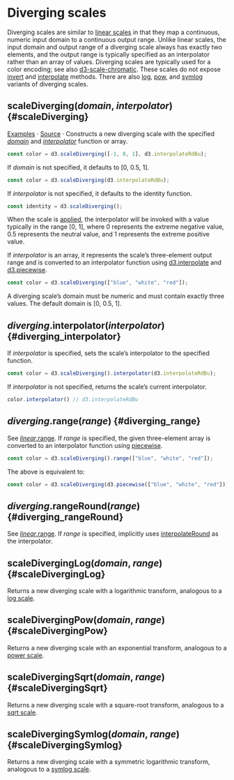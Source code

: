 # Diverging scales

Diverging scales are similar to [linear scales](./linear.md) in that they map a continuous, numeric input domain to a continuous output range. Unlike linear scales, the input domain and output range of a diverging scale always has exactly two elements, and the output range is typically specified as an interpolator rather than an array of values. Diverging scales are typically used for a color encoding; see also [d3-scale-chromatic](../d3-scale-chromatic.md). These scales do not expose [invert](./linear.md#linear_invert) and [interpolate](./linear.md#linear_interpolate) methods. There are also [log](#scaleDivergingLog), [pow](#scaleDivergingPow), and [symlog](#scaleDivergingSymlog) variants of diverging scales.

## scaleDiverging(*domain*, *interpolator*) {#scaleDiverging}

[Examples](https://observablehq.com/@d3/diverging-scales) · [Source](https://github.com/d3/d3-scale/blob/main/src/diverging.js) · Constructs a new diverging scale with the specified [*domain*](#diverging_domain) and [*interpolator*](#diverging_interpolator) function or array.

```js
const color = d3.scaleDiverging([-1, 0, 1], d3.interpolateRdBu);
```

If *domain* is not specified, it defaults to [0, 0.5, 1].

```js
const color = d3.scaleDiverging(d3.interpolateRdBu);
```

If *interpolator* is not specified, it defaults to the identity function.

```js
const identity = d3.scaleDiverging();
```

When the scale is [applied](#_diverging), the interpolator will be invoked with a value typically in the range [0, 1], where 0 represents the extreme negative value, 0.5 represents the neutral value, and 1 represents the extreme positive value.

If *interpolator* is an array, it represents the scale’s three-element output range and is converted to an interpolator function using [d3.interpolate](../d3-interpolate/value.md#interpolate) and [d3.piecewise](../d3-interpolate/value.md#piecewise).

```js
const color = d3.scaleDiverging(["blue", "white", "red"]);
```

A diverging scale’s domain must be numeric and must contain exactly three values. The default domain is [0, 0.5, 1].

## *diverging*.interpolator(*interpolator*) {#diverging_interpolator}

If *interpolator* is specified, sets the scale’s interpolator to the specified function.

```js
const color = d3.scaleDiverging().interpolator(d3.interpolateRdBu);
```

If *interpolator* is not specified, returns the scale’s current interpolator.

```js
color.interpolator() // d3.interpolateRdBu
```

## *diverging*.range(*range*) {#diverging_range}

See [*linear*.range](./linear.md#linear_range). If *range* is specified, the given three-element array is converted to an interpolator function using [piecewise](../d3-interpolate/value.md#piecewise).

```js
const color = d3.scaleDiverging().range(["blue", "white", "red"]);
```

The above is equivalent to:

```js
const color = d3.scaleDiverging(d3.piecewise(["blue", "white", "red"]));
```

## *diverging*.rangeRound(*range*) {#diverging_rangeRound}

See [*linear*.range](./linear.md#linear_rangeRound). If *range* is specified, implicitly uses [interpolateRound](../d3-interpolate/value.md#interpolateRound) as the interpolator.

## scaleDivergingLog(*domain*, *range*) {#scaleDivergingLog}

Returns a new diverging scale with a logarithmic transform, analogous to a [log scale](./log.md).

## scaleDivergingPow(*domain*, *range*) {#scaleDivergingPow}

Returns a new diverging scale with an exponential transform, analogous to a [power scale](./pow.md).

## scaleDivergingSqrt(*domain*, *range*) {#scaleDivergingSqrt}

Returns a new diverging scale with a square-root transform, analogous to a [sqrt scale](./pow.md#scaleSqrt).

## scaleDivergingSymlog(*domain*, *range*) {#scaleDivergingSymlog}

Returns a new diverging scale with a symmetric logarithmic transform, analogous to a [symlog scale](./symlog.md).
